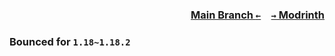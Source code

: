 ### <p align=right>[Main Branch `←`](https://github.com/KrLite/Bounced)&emsp;[`→` Modrinth](https://modrinth.com/mod/bounced)</p>

### Bounced for `1.18~1.18.2`
